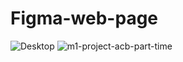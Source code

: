 # Figma-web-page
![Desktop](https://user-images.githubusercontent.com/80145532/196740762-007574f1-9212-4bb5-8dd4-4124b11cdd66.png)
![m1-project-acb-part-time](https://user-images.githubusercontent.com/80145532/196740853-c3ba1523-f418-44ac-8ef9-8c21ada7a269.png)

